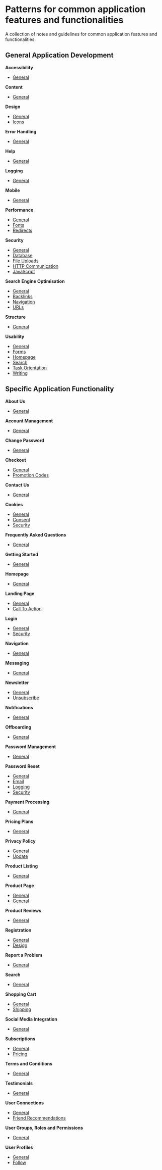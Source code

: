 # Patterns for common application features and functionalities

A collection of notes and guidelines for common application features and functionalities.

## General Application Development

**Accessibility**
- [General](https://github.com/sfvicente/PatternsForCommonApplicationFeaturesAndFunctionalities/blob/master/Docs/GeneralApplicationDevelopment/Accessibility/General.md)

**Content**
- [General](https://github.com/sfvicente/PatternsForCommonApplicationFeaturesAndFunctionalities/blob/master/Docs/GeneralApplicationDevelopment/Content/General.md)

**Design**
- [General](https://github.com/sfvicente/PatternsForCommonApplicationFeaturesAndFunctionalities/blob/master/Docs/GeneralApplicationDevelopment/Design/General.md)
- [Icons](https://github.com/sfvicente/PatternsForCommonApplicationFeaturesAndFunctionalities/blob/master/Docs/GeneralApplicationDevelopment/Design/Icons.md)

**Error Handling**
- [General](https://github.com/sfvicente/PatternsForCommonApplicationFeaturesAndFunctionalities/blob/master/Docs/GeneralApplicationDevelopment/ErrorHandling/General.md)

**Help**
- [General](https://github.com/sfvicente/PatternsForCommonApplicationFeaturesAndFunctionalities/blob/master/Docs/GeneralApplicationDevelopment/Help/General.md)

**Logging**
- [General](https://github.com/sfvicente/PatternsForCommonApplicationFeaturesAndFunctionalities/blob/master/Docs/GeneralApplicationDevelopment/Logging/General.md)

**Mobile**
- [General](https://github.com/sfvicente/PatternsForCommonApplicationFeaturesAndFunctionalities/blob/master/Docs/GeneralApplicationDevelopment/Mobile/General.md)

**Performance**
- [General](https://github.com/sfvicente/PatternsForCommonApplicationFeaturesAndFunctionalities/blob/master/Docs/GeneralApplicationDevelopment/Performance/General.md)
- [Fonts](https://github.com/sfvicente/PatternsForCommonApplicationFeaturesAndFunctionalities/blob/master/Docs/GeneralApplicationDevelopment/Performance/Fonts.md)
- [Redirects](https://github.com/sfvicente/PatternsForCommonApplicationFeaturesAndFunctionalities/blob/master/Docs/GeneralApplicationDevelopment/Performance/Redirects.md)

**Security**
- [General](https://github.com/sfvicente/PatternsForCommonApplicationFeaturesAndFunctionalities/blob/master/Docs/GeneralApplicationDevelopment/Security/General.md)
- [Database](https://github.com/sfvicente/PatternsForCommonApplicationFeaturesAndFunctionalities/blob/master/Docs/GeneralApplicationDevelopment/Security/Database.md)
- [File Uploads](https://github.com/sfvicente/PatternsForCommonApplicationFeaturesAndFunctionalities/blob/master/Docs/GeneralApplicationDevelopment/Security/FileUploads.md)
- [HTTP Communication](https://github.com/sfvicente/PatternsForCommonApplicationFeaturesAndFunctionalities/blob/master/Docs/GeneralApplicationDevelopment/Security/HttpCommunication.md)
- [JavaScript](https://github.com/sfvicente/PatternsForCommonApplicationFeaturesAndFunctionalities/blob/master/Docs/GeneralApplicationDevelopment/Security/JavaScript.md)

**Search Engine Optimisation**
- [General](https://github.com/sfvicente/PatternsForCommonApplicationFeaturesAndFunctionalities/blob/master/Docs/GeneralApplicationDevelopment/Seo/General.md)
- [Backlinks](https://github.com/sfvicente/PatternsForCommonApplicationFeaturesAndFunctionalities/blob/master/Docs/GeneralApplicationDevelopment/Seo/Backlinks.md)
- [Navigation](https://github.com/sfvicente/PatternsForCommonApplicationFeaturesAndFunctionalities/blob/master/Docs/GeneralApplicationDevelopment/Seo/Navigation.md)
- [URLs](https://github.com/sfvicente/PatternsForCommonApplicationFeaturesAndFunctionalities/blob/master/Docs/GeneralApplicationDevelopment/Seo/Urls.md)

**Structure**
- [General](https://github.com/sfvicente/PatternsForCommonApplicationFeaturesAndFunctionalities/blob/master/Docs/GeneralApplicationDevelopment/Structure/General.md)

**Usability**
- [General](https://github.com/sfvicente/PatternsForCommonApplicationFeaturesAndFunctionalities/blob/master/Docs/GeneralApplicationDevelopment/Usability/General.md)
- [Forms](https://github.com/sfvicente/PatternsForCommonApplicationFeaturesAndFunctionalities/blob/master/Docs/GeneralApplicationDevelopment/Usability/Forms.md)
- [Homepage](https://github.com/sfvicente/PatternsForCommonApplicationFeaturesAndFunctionalities/blob/master/Docs/GeneralApplicationDevelopment/Usability/Homepage.md)
- [Search](https://github.com/sfvicente/PatternsForCommonApplicationFeaturesAndFunctionalities/blob/master/Docs/GeneralApplicationDevelopment/Usability/Search.md)
- [Task Orientation](https://github.com/sfvicente/PatternsForCommonApplicationFeaturesAndFunctionalities/blob/master/Docs/GeneralApplicationDevelopment/Usability/TaskOrientation.md)
- [Writing](https://github.com/sfvicente/PatternsForCommonApplicationFeaturesAndFunctionalities/blob/master/Docs/GeneralApplicationDevelopment/Usability/Writing.md)

## Specific Application Functionality

**About Us**
- [General](https://github.com/sfvicente/PatternsForCommonApplicationFeaturesAndFunctionalities/blob/master/Docs/SpecificApplicationFunctionality/AboutUs/General.md)

**Account Management**
- [General](https://github.com/sfvicente/PatternsForCommonApplicationFeaturesAndFunctionalities/blob/master/Docs/SpecificApplicationFunctionality/AccountManagement/General.md)

**Change Password**
- [General](https://github.com/sfvicente/PatternsForCommonApplicationFeaturesAndFunctionalities/blob/master/Docs/SpecificApplicationFunctionality/ChangePassword/General.md)

**Checkout**
- [General](https://github.com/sfvicente/PatternsForCommonApplicationFeaturesAndFunctionalities/blob/master/Docs/SpecificApplicationFunctionality/Checkout/General.md)
- [Promotion Codes](https://github.com/sfvicente/PatternsForCommonApplicationFeaturesAndFunctionalities/blob/master/Docs/SpecificApplicationFunctionality/Checkout/PromotionCodes.md)

**Contact Us**
- [General](https://github.com/sfvicente/PatternsForCommonApplicationFeaturesAndFunctionalities/blob/master/Docs/SpecificApplicationFunctionality/ContactUs/General.md)

**Cookies**
- [General](https://github.com/sfvicente/PatternsForCommonApplicationFeaturesAndFunctionalities/blob/master/Docs/SpecificApplicationFunctionality/Cookies/General.md)
- [Consent](https://github.com/sfvicente/PatternsForCommonApplicationFeaturesAndFunctionalities/blob/master/Docs/SpecificApplicationFunctionality/Cookies/Consent.md)
- [Security](https://github.com/sfvicente/PatternsForCommonApplicationFeaturesAndFunctionalities/blob/master/Docs/SpecificApplicationFunctionality/Cookies/Security.md)

**Frequently Asked Questions**
- [General](https://github.com/sfvicente/PatternsForCommonApplicationFeaturesAndFunctionalities/blob/master/Docs/SpecificApplicationFunctionality/Faqs/General.md)

**Getting Started**
- [General](https://github.com/sfvicente/PatternsForCommonApplicationFeaturesAndFunctionalities/blob/master/Docs/SpecificApplicationFunctionality/GettingStarted/General.md)

**Homepage**
- [General](https://github.com/sfvicente/PatternsForCommonApplicationFeaturesAndFunctionalities/blob/master/Docs/SpecificApplicationFunctionality/Homepage/General.md)

**Landing Page**
- [General](https://github.com/sfvicente/PatternsForCommonApplicationFeaturesAndFunctionalities/blob/master/Docs/SpecificApplicationFunctionality/LandingPage/General.md)
- [Call To Action](https://github.com/sfvicente/PatternsForCommonApplicationFeaturesAndFunctionalities/blob/master/Docs/SpecificApplicationFunctionality/LandingPage/CallToAction.md)

**Login**
- [General](https://github.com/sfvicente/PatternsForCommonApplicationFeaturesAndFunctionalities/blob/master/Docs/SpecificApplicationFunctionality/Login/General.md)
- [Security](https://github.com/sfvicente/PatternsForCommonApplicationFeaturesAndFunctionalities/blob/master/Docs/SpecificApplicationFunctionality/Login/Security.md)

**Navigation**
- [General](https://github.com/sfvicente/PatternsForCommonApplicationFeaturesAndFunctionalities/blob/master/Docs/SpecificApplicationFunctionality/Navigation/General.md)

**Messaging**
- [General](https://github.com/sfvicente/PatternsForCommonApplicationFeaturesAndFunctionalities/blob/master/Docs/Messaging/Messaging-General.md)

**Newsletter**
- [General](https://github.com/sfvicente/PatternsForCommonApplicationFeaturesAndFunctionalities/blob/master/Docs/SpecificApplicationFunctionality/Newsletter/General.md)
- [Unsubscribe](https://github.com/sfvicente/PatternsForCommonApplicationFeaturesAndFunctionalities/blob/master/Docs/SpecificApplicationFunctionality/Newsletter/Unsubscribe.md)

**Notifications**
- [General](https://github.com/sfvicente/PatternsForCommonApplicationFeaturesAndFunctionalities/blob/master/Docs/SpecificApplicationFunctionality/Notifications/General.md)

**Offboarding**
- [General](https://github.com/sfvicente/PatternsForCommonApplicationFeaturesAndFunctionalities/blob/master/Docs/SpecificApplicationFunctionality/Offboarding/General.md)

**Password Management**
- [General](https://github.com/sfvicente/PatternsForCommonApplicationFeaturesAndFunctionalities/blob/master/Docs/SpecificApplicationFunctionality/PasswordManagement/General.md)

**Password Reset**
- [General](https://github.com/sfvicente/PatternsForCommonApplicationFeaturesAndFunctionalities/blob/master/Docs/SpecificApplicationFunctionality/PasswordReset/General.md)
- [Email](https://github.com/sfvicente/PatternsForCommonApplicationFeaturesAndFunctionalities/blob/master/Docs/SpecificApplicationFunctionality/PasswordReset/Email.md)
- [Logging](https://github.com/sfvicente/PatternsForCommonApplicationFeaturesAndFunctionalities/blob/master/Docs/SpecificApplicationFunctionality/PasswordReset/Logging.md)
- [Security](https://github.com/sfvicente/PatternsForCommonApplicationFeaturesAndFunctionalities/blob/master/Docs/SpecificApplicationFunctionality/PasswordReset/Security.md)

**Payment Processing**
- [General](https://github.com/sfvicente/PatternsForCommonApplicationFeaturesAndFunctionalities/blob/master/Docs/SpecificApplicationFunctionality/PaymentProcessing/General.md)

**Pricing Plans**
- [General](https://github.com/sfvicente/PatternsForCommonApplicationFeaturesAndFunctionalities/blob/master/Docs/SpecificApplicationFunctionality/PricingPlans/General.md)

**Privacy Policy**
- [General](https://github.com/sfvicente/PatternsForCommonApplicationFeaturesAndFunctionalities/blob/master/Docs/SpecificApplicationFunctionality/ProductListing/General.md)
- [Update](https://github.com/sfvicente/PatternsForCommonApplicationFeaturesAndFunctionalities/blob/master/Docs/SpecificApplicationFunctionality/ProductListing/Update.md)

**Product Listing**
- [General](https://github.com/sfvicente/PatternsForCommonApplicationFeaturesAndFunctionalities/blob/master/Docs/SpecificApplicationFunctionality/ProductListing/General.md)

**Product Page**
- [General](https://github.com/sfvicente/PatternsForCommonApplicationFeaturesAndFunctionalities/blob/master/Docs/SpecificApplicationFunctionality/ProductPage/General.md)
- [General](https://github.com/sfvicente/PatternsForCommonApplicationFeaturesAndFunctionalities/blob/master/Docs/SpecificApplicationFunctionality/ProductPage/CrossSelling.md)

**Product Reviews**
- [General](https://github.com/sfvicente/PatternsForCommonApplicationFeaturesAndFunctionalities/blob/master/Docs/SpecificApplicationFunctionality/ProductReviews/General.md)

**Registration**
- [General](https://github.com/sfvicente/PatternsForCommonApplicationFeaturesAndFunctionalities/blob/master/Docs/SpecificApplicationFunctionality/Registration/General.md)
- [Design](https://github.com/sfvicente/PatternsForCommonApplicationFeaturesAndFunctionalities/blob/master/Docs/SpecificApplicationFunctionality/Registration/Design.md)

**Report a Problem**
- [General](https://github.com/sfvicente/PatternsForCommonApplicationFeaturesAndFunctionalities/blob/master/Docs/SpecificApplicationFunctionality/ReportProblem/General.md)

**Search**
- [General](https://github.com/sfvicente/PatternsForCommonApplicationFeaturesAndFunctionalities/blob/master/Docs/SpecificApplicationFunctionality/Search/General.md)

**Shopping Cart**
- [General](https://github.com/sfvicente/PatternsForCommonApplicationFeaturesAndFunctionalities/blob/master/Docs/SpecificApplicationFunctionality/ShoppingCart/General.md)
- [Shipping](https://github.com/sfvicente/PatternsForCommonApplicationFeaturesAndFunctionalities/blob/master/Docs/SpecificApplicationFunctionality/ShoppingCart/Shipping.md)

**Social Media Integration**
- [General](https://github.com/sfvicente/PatternsForCommonApplicationFeaturesAndFunctionalities/blob/master/Docs/SpecificApplicationFunctionality/SocialMediaIntegration/General.md)

**Subscriptions**
- [General](https://github.com/sfvicente/PatternsForCommonApplicationFeaturesAndFunctionalities/blob/master/Docs/SpecificApplicationFunctionality/Subscriptions/General.md)
- [Pricing](https://github.com/sfvicente/PatternsForCommonApplicationFeaturesAndFunctionalities/blob/master/Docs/SpecificApplicationFunctionality/Subscriptions/Pricing.md)

**Terms and Conditions**
- [General](https://github.com/sfvicente/PatternsForCommonApplicationFeaturesAndFunctionalities/blob/master/Docs/SpecificApplicationFunctionality/TermsAndConditions/General.md)

**Testimonials**
- [General](https://github.com/sfvicente/PatternsForCommonApplicationFeaturesAndFunctionalities/blob/master/Docs/SpecificApplicationFunctionality/Testimonials/General.md)

**User Connections**
- [General](https://github.com/sfvicente/PatternsForCommonApplicationFeaturesAndFunctionalities/blob/master/Docs/SpecificApplicationFunctionality/UserConnections/General.md)
- [Friend Recommendations](https://github.com/sfvicente/PatternsForCommonApplicationFeaturesAndFunctionalities/blob/master/Docs/SpecificApplicationFunctionality/UserConnections/FriendRecommendations.md)

**User Groups, Roles and Permissions**
- [General](https://github.com/sfvicente/PatternsForCommonApplicationFeaturesAndFunctionalities/blob/master/Docs/SpecificApplicationFunctionality/UserGroups/General.md)

**User Profiles**
- [General](https://github.com/sfvicente/PatternsForCommonApplicationFeaturesAndFunctionalities/blob/master/Docs/SpecificApplicationFunctionality/UserProfiles/General.md)
- [Follow](https://github.com/sfvicente/PatternsForCommonApplicationFeaturesAndFunctionalities/blob/master/Docs/SpecificApplicationFunctionality/UserProfiles/Follow.md)

